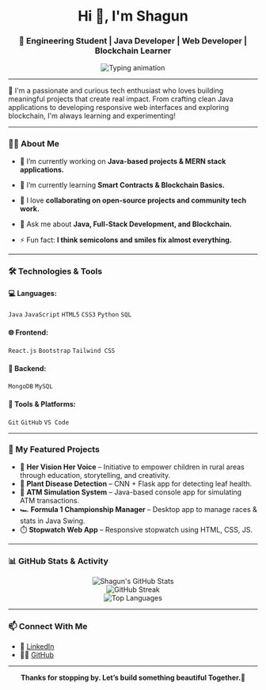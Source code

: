 
<h1 align="center">Hi 👋, I'm Shagun</h1>
<h3 align="center">🚀 Engineering Student | Java Developer | Web Developer | Blockchain Learner</h3>

<p align="center">
  <img src="https://readme-typing-svg.herokuapp.com?font=Fira+Code&size=24&pause=1000&color=D61A59&center=true&vCenter=true&width=550&lines=Turning+Coffee+into+Code+☕💻;Let's+Learn%2C+Code%2C+Create!" alt="Typing animation" />
</p>

---

🌟 I'm a passionate and curious tech enthusiast who loves building meaningful projects that create real impact. From crafting clean Java applications to developing responsive web interfaces and exploring blockchain, I'm always learning and experimenting!

---

### 👩‍💻 About Me

- 🔭 I’m currently working on **Java-based projects & MERN stack applications.**
- 🌱 I’m currently learning **Smart Contracts & Blockchain Basics.**
- 👯 I love **collaborating on open-source projects and community tech work.**
- 💬 Ask me about **Java, Full-Stack Development, and Blockchain.**
  
- ⚡ Fun fact: **I think semicolons and smiles fix almost everything.**

---

### 🛠️ Technologies & Tools

#### 💻 Languages:
`Java` `JavaScript` `HTML5` `CSS3` `Python` `SQL`

#### 🌐 Frontend:
`React.js` `Bootstrap` `Tailwind CSS` 

#### 🔧 Backend:
`MongoDB` `MySQL` 

#### 🧠 Tools & Platforms:
`Git` `GitHub` `VS Code` 

---

### 📌 My Featured Projects
- 🌟 **Her Vision Her Voice** – Initiative to empower children in rural areas through education, storytelling, and creativity.
-  🌿 **Plant Disease Detection** – CNN + Flask app for detecting leaf health.
- 🔐 **ATM Simulation System** – Java-based console app for simulating ATM transactions.
- 🏎️ **Formula 1 Championship Manager** – Desktop app to manage races & stats in Java Swing.
- ⏱️ **Stopwatch Web App** – Responsive stopwatch using HTML, CSS, JS.

---

### 📊 GitHub Stats & Activity

<p align="center">
  <img src="https://github-readme-stats.vercel.app/api?username=shagunchauhan02&show_icons=true&theme=tokyonight&hide_border=true&title_color=F75C7E&icon_color=F75C7E" alt="Shagun's GitHub Stats" />
  <br/>
  <img src="https://github-readme-streak-stats.herokuapp.com/?user=shagunchauhan02&theme=tokyonight&hide_border=true&date_format=M%20j%5B%2C%20Y%5D&stroke=F75C7E&ring=F75C7E" alt="GitHub Streak" />
  <br/>
  <img src="https://github-readme-stats.vercel.app/api/top-langs/?username=shagunchauhan02&layout=compact&theme=tokyonight&hide_border=true&title_color=F75C7E" alt="Top Languages" />
</p>

---


### 📫 Connect With Me

- 💼 [LinkedIn](https://www.linkedin.com/in/shagun-chauhan-239aa3293)  
- 🧑‍💻 [GitHub](https://github.com/shagunchauhan02)  
---

<p align="center"><b>Thanks for stopping by. Let’s build something beautiful Together.🌸</b></p>
